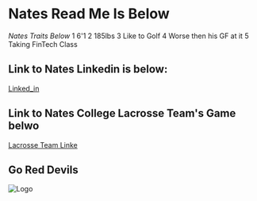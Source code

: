 # Nates Read Me Is Below

*Nates Traits Below*
1 6'1 
2  185lbs
3 Like to Golf
4 Worse then his GF at it
5 Taking FinTech Class 

## Link to Nates Linkedin is below: 
[Linked_in](https://www.linkedin.com/in/nathanielusich28/)

## Link to Nates College Lacrosse Team's Game belwo 
[Lacrosse Team Linke](https://www.centennialconference.tv/dickinsonathletics/)

## Go Red Devils 
![Logo](https://www.dickinsonathletics.com/images/setup/2019%20logo6.svg)

